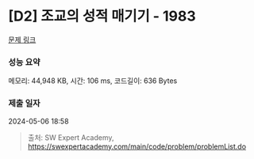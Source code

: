 # [D2] 조교의 성적 매기기 - 1983 

[문제 링크](https://swexpertacademy.com/main/code/problem/problemDetail.do?contestProbId=AV5PwGK6AcIDFAUq) 

### 성능 요약

메모리: 44,948 KB, 시간: 106 ms, 코드길이: 636 Bytes

### 제출 일자

2024-05-06 18:58



> 출처: SW Expert Academy, https://swexpertacademy.com/main/code/problem/problemList.do